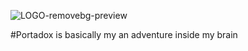 ![LOGO-removebg-preview](https://github.com/haithem001/PortaDox/assets/46202227/4bc578d9-5622-4760-a678-bb7c5edc4285)

#Portadox is basically my an adventure inside my brain

